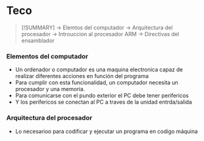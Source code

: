 # Teco
> [!SUMMARY]
> -> Elemtos del computador
> -> Arquitectura del procesador
> -> Introuccion al procesador ARM
> -> Directivas del ensamblador

### Elementos del computador
- Un ordenador o computador es una maquina electronica capaz de realizar diferentes acciones en función del programa
- Para cumplir con esta funcionalidad, un computador necesita un procesador y una memoria.
- Para comunicarse con el pundo exterior el PC debe tener perifericos
- Y los perifericos se conectan al PC a traves de la unidad entrda/salida
### Arquitectura del procesador
- Lo necesarioo para codificar y ejecutar un programa en codigo máquina